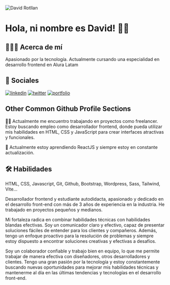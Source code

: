 ![David Rotllan](https://www.abom.com.mx/invex/2019/00-Layouts/01-invex/imagenes/portada-david-rotllan.png)

# Hola, ni nombre es David! 👋🏻


## 👨🏻‍💻 Acerca de mí

Apasionado por la tecnología. Actualmente cursando una especialidad en desarrollo frontend en Alura Latam


## 🔗 Sociales
[![linkedin](https://img.shields.io/badge/linkedin-0A66C2?style=for-the-badge&logo=linkedin&logoColor=white)](www.linkedin.com/in/davrotllan)
[![twitter](https://img.shields.io/badge/twitter-1DA1F2?style=for-the-badge&logo=twitter&logoColor=white)](https://twitter.com/dav_rot_oli)
[![portfolio](https://img.shields.io/badge/mi_portfolio_en_proceso-000?style=for-the-badge&logo=ko-fi&logoColor=white)](https://davidrotllan.myportfolio.com)

## Other Common Github Profile Sections
👩‍💻 Actualmente me encuentro trabajando en proyectos como freelancer. Estoy buscando empleo como desarrollador frontend, donde pueda utilizar mis habilidades en HTML, CSS y JavaScript para crear interfaces atractivas y funcionales.

🧠 Actualmente estoy aprendiendo ReactJS y siempre estoy en constante actualización.




## 🛠 Habilidades
HTML, CSS, Javascript, Git, Github, Bootstrap, Wordpress, Sass, Tailwind, Vite...

Desarrollador frontend y estudiante autodidacta,  apasionado y dedicado en el desarrollo front-end con más de 3 años de experiencia en la industria. He trabajado en proyectos pequeños y medianos.

Mi fortaleza radica en combinar habilidades técnicas con habilidades blandas efectivas. Soy un comunicador claro y efectivo, capaz de presentar soluciones fáciles de entender para los clientes y compañeros. Además, tengo un enfoque proactivo para la resolución de problemas y siempre estoy dispuesto a encontrar soluciones creativas y efectivas a desafíos.

Soy un colaborador confiable y trabajo bien en equipo, lo que me permite trabajar de manera efectiva con diseñadores, otros desarrolladores y clientes. Tengo una gran pasión por la tecnología y estoy constantemente buscando nuevas oportunidades para mejorar mis habilidades técnicas y mantenerme al día en las últimas tendencias y tecnologías en el desarrollo front-end.
